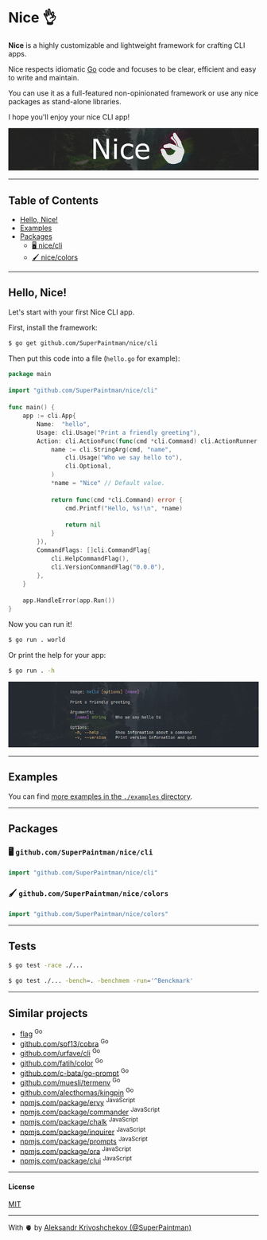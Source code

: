 # Nice 👌

**Nice** is a highly customizable and lightweight framework for crafting CLI
apps.

Nice respects idiomatic [Go](https://golang.org/) code and focuses to be clear,
efficient and easy to write and maintain.

You can use it as a full-featured non-opinionated framework or use any nice
packages as stand-alone libraries.

I hope you'll enjoy your nice CLI app!

![Banner](./assets/banner.png)

---

## Table of Contents

- [Hello, Nice!](#hello-nice)
- [Examples](#examples)
- [Packages](#packages)
  - [🖥️ nice/cli](#package-nice-cli)
  - [🖌️ nice/colors](#package-nice-colors)

---

## Hello, Nice!

Let's start with your first Nice CLI app.

First, install the framework:

```sh
$ go get github.com/SuperPaintman/nice/cli
```

Then put this code into a file (`hello.go` for example):

```go
package main

import "github.com/SuperPaintman/nice/cli"

func main() {
	app := cli.App{
		Name:  "hello",
		Usage: cli.Usage("Print a friendly greeting"),
		Action: cli.ActionFunc(func(cmd *cli.Command) cli.ActionRunner {
			name := cli.StringArg(cmd, "name",
				cli.Usage("Who we say hello to"),
				cli.Optional,
			)
			*name = "Nice" // Default value.

			return func(cmd *cli.Command) error {
				cmd.Printf("Hello, %s!\n", *name)

				return nil
			}
		}),
		CommandFlags: []cli.CommandFlag{
			cli.HelpCommandFlag(),
			cli.VersionCommandFlag("0.0.0"),
		},
	}

	app.HandleError(app.Run())
}
```

Now you can run it!

```sh
$ go run . world
```

Or print the help for your app:

```sh
$ go run . -h
```

![Help example](./assets/help.png)

---

## Examples

You can find [more examples in the `./examples` directory](./examples).

---

## Packages

<h3 id="package-nice-cli" href="#package-nice-cli">

🖥️ `github.com/SuperPaintman/nice/cli`

</h3>

```go
import "github.com/SuperPaintman/nice/cli"
```

<h3 id="package-nice-colors" href="#package-nice-colors">

🖌️ `github.com/SuperPaintman/nice/colors`

</h3>

```go
import "github.com/SuperPaintman/nice/colors"
```

---

## Tests

```sh
$ go test -race ./...
```

```sh
$ go test ./... -bench=. -benchmem -run='^Benckmark'
```

---

## Similar projects

- [flag](https://pkg.go.dev/flag) <sup>Go</sup>
- [github.com/spf13/cobra](https://github.com/spf13/cobra) <sup>Go</sup>
- [github.com/urfave/cli](https://github.com/urfave/cli) <sup>Go</sup>
- [github.com/fatih/color](https://github.com/fatih/color) <sup>Go</sup>
- [github.com/c-bata/go-prompt](https://github.com/c-bata/go-prompt) <sup>Go</sup>
- [github.com/muesli/termenv](https://github.com/muesli/termenv) <sup>Go</sup>
- [github.com/alecthomas/kingpin](https://github.com/alecthomas/kingpin) <sup>Go</sup>
- [npmjs.com/package/ervy](https://www.npmjs.com/package/ervy) <sup>JavaScript</sup>
- [npmjs.com/package/commander](https://www.npmjs.com/package/commander) <sup>JavaScript</sup>
- [npmjs.com/package/chalk](https://www.npmjs.com/package/chalk) <sup>JavaScript</sup>
- [npmjs.com/package/inquirer](https://www.npmjs.com/package/inquirer) <sup>JavaScript</sup>
- [npmjs.com/package/prompts](https://www.npmjs.com/package/prompts) <sup>JavaScript</sup>
- [npmjs.com/package/ora](https://www.npmjs.com/package/ora) <sup>JavaScript</sup>
- [npmjs.com/package/clui](https://www.npmjs.com/package/clui) <sup>JavaScript</sup>

---

#### License

[MIT](./LICENSE)

---

With 🫀 by [Aleksandr Krivoshchekov (@SuperPaintman)](https://github.com/SuperPaintman)
